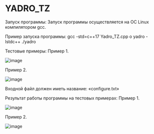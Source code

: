 # YADRO_TZ
Запуск программы:
Запуск программы осуществляется на ОС Linux компилятором gcc.

Пример запуска программы: 
gcc -std=c++17 Yadro_TZ.cpp o yadro -lstdc++
./yadro

Тестовые примеры:
Пример 1.


![image](https://github.com/ilya1320/YADRO_TZ/assets/144370505/3c51aa23-ce48-445e-a857-53d3c59a0eaf)

Пример 2.

![image](https://github.com/ilya1320/YADRO_TZ/assets/144370505/4f05f18c-2671-43d8-bce4-f21c24a4fc3d)

Входной файл должен иметь название: «configure.txt»

Результат работы программы на тестовых примерах:
Пример 1.

![image](https://github.com/ilya1320/YADRO_TZ/assets/144370505/d8a47a51-9eed-4c81-9e34-8e9c3822370c)

Пример 2.


![image](https://github.com/ilya1320/YADRO_TZ/assets/144370505/ae891697-c66c-4960-a0a6-58798434c311)
